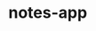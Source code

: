 # notes-app
<!-- 
push an existing repository from the command line
git remote add origin https://github.com/bisnaisu/notes-app.git
git branch -M main
git push -u origin main 
-->